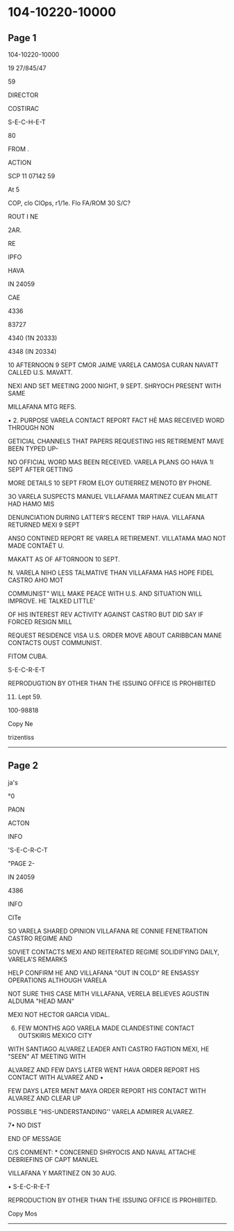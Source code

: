 # 104-10220-10000

## Page 1

104-10220-10000

19 27/845/47

59

DIRECTOR

COSTIRAC

S-E-C-H-E-T

80

FROM .

ACTION

SCP 11 07142 59

At 5

COP, clo ClOps, r1/1e. Flo FA/ROM 30 S/C?

ROUT I NE

2AR.

RE

IPFO

HAVA

IN 24059

CAE

4336

83727

4340 (1N 20333)

4348 (IN 20334)

10 AFTERNOON 9 SEPT CMOR JAIME VARELA CAMOSA CURAN NAVATT CALLED U.S. MAVATT.

NEXI AND SET MEETING 2000 NIGHT, 9 SEPT. SHRYOCH PRESENT WITH SAME

MILLAFANA MTG REFS.

• 2. PURPOSE VARELA CONTACT REPORT FACT HÈ MAS RECEIVED WORD THROUGH NON

GETICIAL CHANNELS THAT PAPERS REQUESTING HIS RETIREMENT MAVE BEEN TYPED UP-

NO OFFICIAL WORD MAS BEEN RECEIVED. VARELA PLANS GO HAVA 1I SEPT AFTER GETTING

MORE DETAILS 10 SEPT FROM ELOY GUTIERREZ MENOTO BY PHONE.

3O VARELA SUSPECTS MANUEL VILLAFAMA MARTINEZ CUEAN MILATT HAD HAMO MIS

DENUNCIATION DURING LATTER'S RECENT TRIP HAVA. VILLAFANA RETURNED MEXI 9 SEPT

ANSO CONTINED REPORT RE VARELA RETIREMENT. VILLATAMA MAO NOT MADE CONTAÉT U.

MAKATT AS OF AFTORNOON 10 SEPT.

N. VARELA NIHO LESS TALMATIVE THAN VILLAFAMA HAS HOPE FIDEL CASTRO AHO MOT

COMMUNIST" WILL MAKE PEACE WITH U.S. AND SITUATION WILL IMPROVE. HE TALKED LITTLE'

OF HIS INTEREST REV ACTIVITY AGAINST CASTRO BUT DID SAY IF FORCED RESIGN MILL

REQUEST RESIDENCE VISA U.S. ORDER MOVE ABOUT CARIBBCAN MANE CONTACTS OUST COMMUNIST.

FITOM CUBA.

S-E-C-R-E-T

REPRODUGTION BY OTHER THAN THE ISSUING OFFICE IS PROHIBITED

11. Lept 59.

100-98818

Copy Ne

trizentiss

---

## Page 2

ja's

°0

PAON

ACTON

INFO

'S-E-C-R-C-T

"PAGE 2-

IN 24059

4386

INFO

CITe

SO VARELA SHARED OPINION VILLAFANA RE CONNIE FENETRATION CASTRO REGIME AND

SOVIET CONTACTS MEXI AND REITERATED REGIME SOLIDIFYING DAILY, VARELA'S REMARKS

HELP CONFIRM HE AND VILLAFANA "OUT IN COLD" RE ENSASSY OPERATIONS ALTHOUGH VARELA

NOT SURE THIS CASE MITH VILLAFANA, VERELA BELIEVES AGUSTIN ALDUMA "HEAD MAN"

MEXI NOT HECTOR GARCIA VIDAL.

6. FEW MONTHS AGO VARELA MADE CLANDESTINE CONTACT OUTSKIRIS MEXICO CITY

WITH SANTIAGO ALVAREZ LEADER ANTI CASTRO FAGTION MEXI, HE "SEEN" AT MEETING WITH

ALVAREZ AND FEW DAYS LATER WENT HAVA ORDER REPORT HIS CONTACT WITH ALVAREZ AND •

FEW DAYS LATER MENT MAYA ORDER REPORT HIS CONTACT WITH ALVAREZ AND CLEAR UP

POSSIBLE "HIS-UNDERSTANDING'' VARELA ADMIRER ALVAREZ.

7• NO DIST

END OF MESSAGE

C/S CONMENT: * CONCERNED SHRYOCIS AND NAVAL ATTACHE DEBRIEFINS OF CAPT MANUEL

VILLAFANA Y MARTINEZ ON 30 AUG.

• S-E-C-R-E-T

REPRODUCTION BY OTHER THAN THE ISSUING OFFICE IS PROHIBITED.

Copy Mos

---

